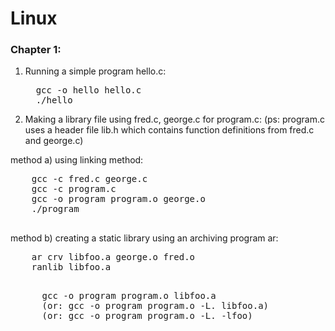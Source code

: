 # Linux

### Chapter 1:

1. Running a simple program hello.c:
   
   <pre>
     gcc -o hello hello.c
     ./hello
   </pre>

3. Making a library file using fred.c, george.c for program.c: (ps: program.c uses a header file lib.h which contains function definitions from fred.c and george.c) 
  
method a) using linking method: 
   <pre>
    gcc -c fred.c george.c 
    gcc -c program.c
    gcc -o program program.o george.o
    ./program
   </pre> 
  

method b) creating a static library using an archiving program ar:
   <pre>
    ar crv libfoo.a george.o fred.o 
    ranlib libfoo.a
   </pre>

   <pre>
      gcc -o program program.o libfoo.a 
      (or: gcc -o program program.o -L. libfoo.a)
      (or: gcc -o program program.o -L. -lfoo)
   </pre>


